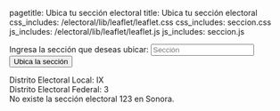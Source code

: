 pagetitle: Ubica tu sección electoral
title: Ubica tu sección electoral
css_includes: /electoral/lib/leaflet/leaflet.css
css_includes: seccion.css
js_includes: /electoral/lib/leaflet/leaflet.js
js_includes: seccion.js

<form method="GET" action="" id="form-sec" class="inputs" onsubmit="ubicaSeccion(event, this)">
    <label for="Sección">Ingresa la sección que deseas ubicar:</label>
    <input name="Sección" id="Sección" type="text" width=4 placeholder="Sección" />
    <input type="submit" value="Ubica la sección">
</form>

<div id="resultado">
  <div class="renglon">
    <span class="etiqueta">Distrito Electoral Local:</span> <span id="del" class="distrito">IX</span>
  </div>
  <div class="renglon">
    <span class="etiqueta">Distrito Electoral Federal:</span> <span id="def" class="distrito">3</span>
  </div>
  <div id="secmap"></div>
</div>

<div id="error">No existe la sección electoral 123 en Sonora.</div>
